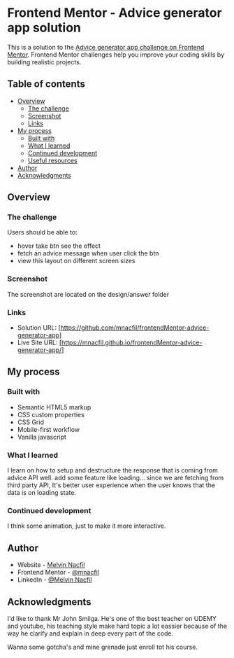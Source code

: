 # Frontend Mentor - Advice generator app solution

This is a solution to the [Advice generator app challenge on Frontend Mentor](https://www.frontendmentor.io/challenges/advice-generator-app-QdUG-13db). Frontend Mentor challenges help you improve your coding skills by building realistic projects.

## Table of contents

- [Overview](#overview)
  - [The challenge](#the-challenge)
  - [Screenshot](#screenshot)
  - [Links](#links)
- [My process](#my-process)
  - [Built with](#built-with)
  - [What I learned](#what-i-learned)
  - [Continued development](#continued-development)
  - [Useful resources](#useful-resources)
- [Author](#author)
- [Acknowledgments](#acknowledgments)

## Overview

### The challenge

Users should be able to:

- hover take btn see the effect
- fetch an advice message when user click the btn
- view this layout on different screen sizes

### Screenshot

The screenshot are located on the design/answer folder

### Links

- Solution URL: [https://github.com/mnacfil/frontendMentor-advice-generator-app]
- Live Site URL: [https://mnacfil.github.io/frontendMentor-advice-generator-app/]

## My process

### Built with

- Semantic HTML5 markup
- CSS custom properties
- CSS Grid
- Mobile-first workflow
- Vanilla javascript

### What I learned

I learn on how to setup and destructure the response that is coming from advice API well. add some feature like loading... since we are fetching from third party API, It's better user experience when the user knows that the data is on loading state.

### Continued development

I think some animation, just to make it more interactive.

## Author

- Website - [Melvin Nacfil](https://www.your-site.com)
- Frontend Mentor - [@mnacfil](https://www.frontendmentor.io/profile/mnacfil)
- LinkedIn - [@Melvin Nacfil](https://www.linkedin.com/in/melvin-nacfil-9596a8206/)

## Acknowledgments

I'd like to thank Mr John Smilga. He's one of the best teacher on UDEMY and youtube, his teaching style make hard topic a lot eassier because of the way he clarify and explain in deep every part of the code.

Wanna some gotcha's and mine grenade just enroll tot his course.
